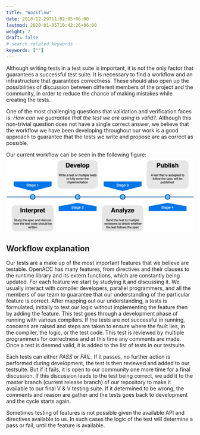 ```yaml
---
title: "Workflow"
date: 2018-12-29T11:02:05+06:00
lastmod: 2020-01-05T10:42:26+06:00
weight: 2
draft: false
# search related keywords
keywords: [""]
---
```


Although writing tests in a test suite is important, it is not the only factor that guarantees a successful test suite. It is necessary to find a workflow and an infrastructure that guarantees correctness. These should also open up the possibilities of discussion between different members of the project and the community, in order to reduce the chance of making mistakes while creating the tests.

One of the most challenging questions that validation and verification faces is: *How can we guarantee that the test we are using is valid?*. Although this non-trivial question does not have a single correct answer, we believe that the workflow we have been developing throughout our work is a good approach to guarantee that the tests we write and propose are as correct as possible.

Our current workflow can be seen in the following figure:
![image example](VnV_Workflow.png "image")

## Workflow explanation

Our tests are a make up of the most important features that we believe are testable. OpenACC has many features, from directives and their clauses to the runtime library and its extern functions, which are constantly being updated. For each feature we start by studying it and discussing it. We usually interact with compiler developers, parallel programmers, and all the members of our team to guarantee that our understanding of the particular feature is correct. After mapping out our understanding, a tests is formulated, initially to test our logic without implementing the feature then by adding the feature. This test goes through a development phase of running with various compilers. If the tests are not successful in running, concerns are raised and steps are taken to ensure where the fault lies, in the compiler, the logic, or the test code. This test is reviewed by multiple programmers for correctness and at this time any comments are made. Once a test is deemed valid, it is added to the list of tests in our testsuite.

Each tests can either *PASS* or *FAIL*. If it passes, no further action is performed during development, the test is then reviewed and added to our testsuite. But if it fails, it is open to our community one more time for a final discussion. If this discussion leads to the test being correct, we add it to the master branch (current release branch) of our repository to make it available to our final V & V testing suite. If it determined to be wrong, the comments and reason are gather and the tests goes back to development and the cycle starts again.

Sometimes testing of features is not possible given the available API and directives available to us. In such cases the logic of the test will determine a pass or fail, until the feature is available.
